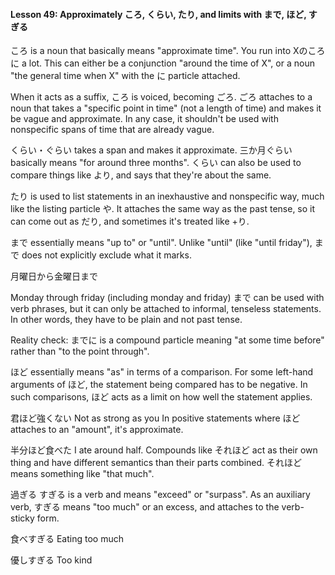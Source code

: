 
#### Lesson 49: Approximately ころ, くらい, たり, and limits with まで, ほど, すぎる


ころ is a noun that basically means "approximate time". You run into Xのころに a lot. This can either be a conjunction "around the time of X", or a noun "the general time when X" with the に particle attached.


When it acts as a suffix, ころ is voiced, becoming ごろ. ごろ attaches to a noun that takes a "specific point in time" (not a length of time) and makes it be vague and approximate. In any case, it shouldn't be used with nonspecific spans of time that are already vague.


くらい・ぐらい takes a span and makes it approximate. 三か月ぐらい basically means "for around three months". くらい can also be used to compare things like より, and says that they're about the same.


たり is used to list statements in an inexhaustive and nonspecific way, much like the listing particle や. It attaches the same way as the past tense, so it can come out as だり, and sometimes it's treated like <past>+り.


まで essentially means "up to" or "until". Unlike "until" (like "until friday"), まで does not explicitly exclude what it marks.


月曜日から金曜日まで  

Monday through friday (including monday and friday)
まで can be used with verb phrases, but it can only be attached to informal, tenseless statements. In other words, they have to be plain and not past tense.


Reality check: までに is a compound particle meaning "at some time before" rather than "to the point through".


ほど essentially means "as" in terms of a comparison. For some left-hand arguments of ほど, the statement being compared has to be negative. In such comparisons, ほど acts as a limit on how well the statement applies.


君ほど強くない Not as strong as you
In positive statements where ほど attaches to an "amount", it's approximate.


半分ほど食べた I ate around half.
Compounds like それほど act as their own thing and have different semantics than their parts combined. それほど means something like "that much".


過ぎる すぎる is a verb and means "exceed" or "surpass". As an auxiliary verb, すぎる means "too much" or an excess, and attaches to the verb-sticky form.


食べすぎる Eating too much  

優しすぎる Too kind
